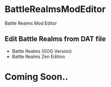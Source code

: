 # BattleRealmsModEditor
Battle Realms Mod Editor


## Edit Battle Realms from DAT file
- Battle Realms (GOG Version)
- Battle Realms Zen Edition

# Coming Soon..

